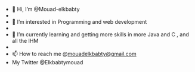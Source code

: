 - 👋 Hi, I’m @Mouad-elkbabty
- 
- 👀 I’m interested in Programming and web development
-  
- 🌱 I’m currently learning and getting more skills in more  Java and C , and all the IHM 
- 
- 📫 How to reach me  @mouadelkbabty@gmail.com
-  My Twitter @Elkbabtymouad


<!---
Mouad-elkbabty/Mouad-elkbabty is a ✨ special ✨ repository because its `README.md` (this file) appears on your GitHub profile.
You can click the Preview link to take a look at your changes.
--->
